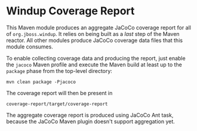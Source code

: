 Windup Coverage Report
======================

This Maven module produces an aggregate JaCoCo coverage report
for all of `org.jboss.windup`. It relies on being built as a _last_
step of the Maven reactor. All other modules produce JaCoCo coverage
data files that this module consumes.

To enable collecting coverage data and producing the report,
just enable the `jacoco` Maven profile and execute the Maven build
at least up to the `package` phase from the top-level directory:

    mvn clean package -Pjacoco

The coverage report will then be present in

    coverage-report/target/coverage-report

The aggregate coverage report is produced using JaCoCo Ant task,
because the JaCoCo Maven plugin doesn't support aggregation yet.
